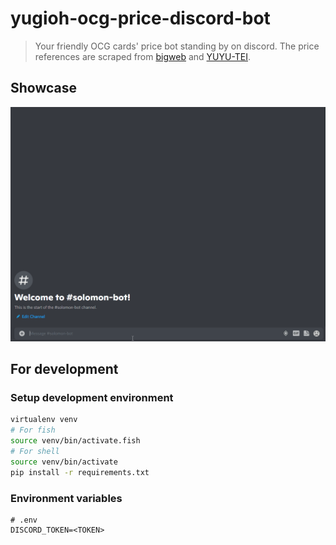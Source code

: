 # yugioh-ocg-price-discord-bot

> Your friendly OCG cards' price bot standing by on discord. The price references are scraped from [bigweb](https://bigweb.co.jp/) and [YUYU-TEI](https://yuyu-tei.jp/).

## Showcase

![solomon-showcase](images/solomon-showcase.gif)

## For development

### Setup development environment

```sh
virtualenv venv
# For fish
source venv/bin/activate.fish
# For shell
source venv/bin/activate
pip install -r requirements.txt
```

### Environment variables

```
# .env
DISCORD_TOKEN=<TOKEN>
```
